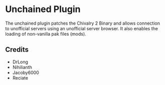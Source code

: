 # Unchained Plugin
The unchained plugin patches the Chivalry 2 Binary and allows connection to unofficial servers using an unofficial server browser. It also enables the loading of non-vanilla pak files (mods).

## Credits
* DrLong
* Nihilianth
* Jacoby6000
* Reciate
